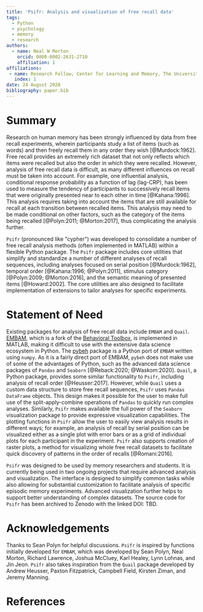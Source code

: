 ```yaml
---
title: 'Psifr: Analysis and visualization of free recall data'
tags:
  - Python
  - psychology
  - memory
  - research
authors:
  - name: Neal W Morton
    orcid: 0000-0002-2631-2710
    affiliation: 1
affiliations:
 - name: Research Fellow, Center for Learning and Memory, The University of Texas at Austin
   index: 1
date: 24 August 2020
bibliography: paper.bib
---
```


# Summary

Research on human memory has been strongly influenced by data from free 
recall experiments, wherein participants study a list of items (such as 
words) and then freely recall them in any order they wish [@Murdock:1962]. 
Free recall provides an extremely rich dataset that not only reflects 
which items were recalled but also the order in which they were recalled. 
However, analysis of free recall data is difficult, as many different influences
on recall must be taken into account. 
For example, one influential analysis, conditional response probability 
as a function of lag (lag-CRP), has been used to measure the tendency of 
participants to successively recall items that were originally presented 
near to each other in time [@Kahana:1996].
This analysis requires taking into account the items that are still
available for recall at each transition between recalled items. 
This analysis may need to be made conditional on other factors, such as
the category of the items being recalled [@Polyn:2011; @Morton:2017], 
thus complicating the analysis further.

`Psifr` (pronounced like "cypher") was developed to consolidate a number 
of free recall analysis methods (often implemented in MATLAB) within a flexible 
Python package. 
The `Psifr` package includes core utilities that simplify
and standardize a number of different analyses of recall sequences,
including analyses focused on serial position [@Murdock:1962],
temporal order [@Kahana:1996; @Polyn:2011], 
stimulus category [@Polyn:2009; @Morton:2016], and the semantic meaning 
of presented items [@Howard:2002]. 
The core utilities are also designed to facilitate implementation of 
extensions to tailor analyses for specific experiments.

# Statement of Need

Existing packages for analysis of free recall data include `EMBAM`
and `Quail`. 
[EMBAM](https://github.com/vucml/EMBAM), which is a fork of the 
[Behavioral Toolbox](http://memory.psych.upenn.edu/Behavioral_toolbox), 
is implemented in MATLAB, making it difficult to use with the extensive 
data science ecosystem in Python. 
The [pybeh](https://github.com/pennmem/pybeh) package is a Python port 
of `EMBAM` written using `numpy`.
As it is a fairly direct port of EMBAM, `pybeh` does not make use of some of 
the advantages  of Python, such as the advanced data science packages of 
`Pandas` and `Seaborn` [@Reback:2020; @Waskom:2020].
`Quail`, a Python package, provides some similar functionality to `Psifr`,
including analysis of recall order [@Heusser:2017]. 
However, while `Quail` uses a custom data structure to store free 
recall sequences, `Psifr` uses `Pandas` `DataFrame` objects. 
This design makes it possible for the user to make full use 
of the split-apply-combine operations of `Pandas` to quickly run complex analyses. 
Similarly, `Psifr` makes available the full power of the `Seaborn` 
visualization package to provide expressive visualization capabilities. 
The plotting functions in `Psifr` allow the user to easily view analysis 
results in different ways; for example, an analysis of recall by serial 
position can be visualized either as a single plot with error bars or as a 
grid of individual plots for each participant in the experiment.
`Psifr` also supports creation of raster plots, a method for visualizing whole free recall
datasets to facilitate quick discovery of patterns in
the order of recalls [@Romani:2016].

`Psifr` was designed to be used by memory researchers and students.
It is currently being used in two ongoing projects that require advanced
analysis and visualization. 
The interface is designed to simplify common tasks while also allowing 
for substantial customization to facilitate analysis of specific episodic
memory experiments.
Advanced visualization further helps to support better understanding of 
complex datasets. 
The source code for `Psifr` has  been archived to Zenodo with the linked DOI: TBD.

# Acknowledgements

Thanks to Sean Polyn for helpful discussions.
`Psifr` is inspired by functions initially developed for `EMBAM`,
which was developed by Sean Polyn, Neal Morton, Richard Lawrence,
Joshua McCluey, Karl Healey, Lynn Lohnas, and Jin Jeon. 
`Psifr` also takes inspiration from the `Quail` package developed 
by Andrew Heusser, Paxton Fitzpatrick, Campbell Field, Kirsten Ziman, 
and Jeremy Manning.

# References